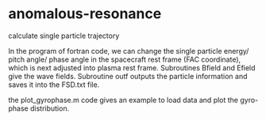 # anomalous-resonance
calculate single particle trajectory

  In the program of fortran code, we can change the single particle energy/ pitch angle/ phase angle in the spacecraft rest frame (FAC coordinate), which is next adjusted into plasma rest frame. 
  Subroutines Bfield and Efield give the wave fields. 
  Subroutine outf outputs the particle information and saves it into the FSD.txt file.

  the plot_gyrophase.m code gives an example to load data and plot the gyro-phase distribution.
